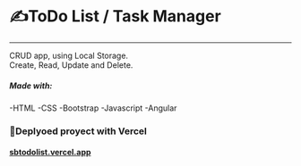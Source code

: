 # ✍ToDo List / Task Manager
***
CRUD app, using Local Storage.  
Create, Read, Update and Delete.

##### Made with:
-HTML
-CSS
-Bootstrap
-Javascript
-Angular

### 🚀Deplyoed proyect with Vercel
#### [sbtodolist.vercel.app](https://sbtodolist.vercel.app/)